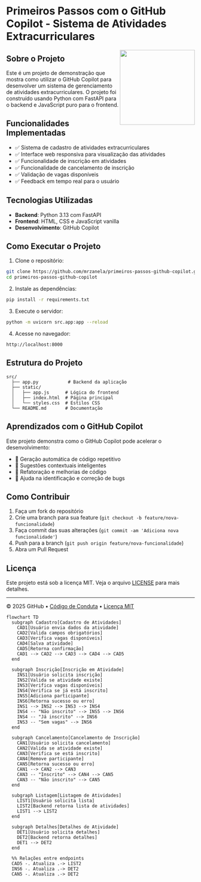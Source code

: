 # Primeiros Passos com o GitHub Copilot - Sistema de Atividades Extracurriculares

<img src="https://octodex.github.com/images/Professortocat_v2.png" align="right" height="200px" />

## Sobre o Projeto

Este é um projeto de demonstração que mostra como utilizar o GitHub Copilot para desenvolver um sistema de gerenciamento de atividades extracurriculares. O projeto foi construído usando Python com FastAPI para o backend e JavaScript puro para o frontend.

## Funcionalidades Implementadas

- ✅ Sistema de cadastro de atividades extracurriculares
- ✅ Interface web responsiva para visualização das atividades
- ✅ Funcionalidade de inscrição em atividades
- ✅ Funcionalidade de cancelamento de inscrição
- ✅ Validação de vagas disponíveis
- ✅ Feedback em tempo real para o usuário

## Tecnologias Utilizadas

- **Backend**: Python 3.13 com FastAPI
- **Frontend**: HTML, CSS e JavaScript vanilla
- **Desenvolvimento**: GitHub Copilot

## Como Executar o Projeto

1. Clone o repositório:
```bash
git clone https://github.com/mrzanela/primeiros-passos-github-copilot.git
cd primeiros-passos-github-copilot
```

2. Instale as dependências:
```bash
pip install -r requirements.txt
```

3. Execute o servidor:
```bash
python -m uvicorn src.app:app --reload
```

4. Acesse no navegador:
```
http://localhost:8000
```

## Estrutura do Projeto

```
src/
  ├── app.py           # Backend da aplicação
  ├── static/         
  │   ├── app.js      # Lógica do frontend
  │   ├── index.html  # Página principal
  │   └── styles.css  # Estilos CSS
  └── README.md       # Documentação
```

## Aprendizados com o GitHub Copilot

Este projeto demonstra como o GitHub Copilot pode acelerar o desenvolvimento:

- 🤖 Geração automática de código repetitivo
- 📝 Sugestões contextuais inteligentes
- 🔄 Refatoração e melhorias de código
- 🐛 Ajuda na identificação e correção de bugs

## Como Contribuir

1. Faça um fork do repositório
2. Crie uma branch para sua feature (`git checkout -b feature/nova-funcionalidade`)
3. Faça commit das suas alterações (`git commit -am 'Adiciona nova funcionalidade'`)
4. Push para a branch (`git push origin feature/nova-funcionalidade`)
5. Abra um Pull Request

## Licença

Este projeto está sob a licença MIT. Veja o arquivo [LICENSE](LICENSE) para mais detalhes.

---

&copy; 2025 GitHub &bull; [Código de Conduta](https://www.contributor-covenant.org/version/2/1/code_of_conduct/code_of_conduct.md) &bull; [Licença MIT](https://gh.io/mit)



```mermaid
flowchart TD
  subgraph Cadastro[Cadastro de Atividades]
    CAD1[Usuário envia dados da atividade]
    CAD2[Valida campos obrigatórios]
    CAD3[Verifica vagas disponíveis]
    CAD4[Salva atividade]
    CAD5[Retorna confirmação]
    CAD1 --> CAD2 --> CAD3 --> CAD4 --> CAD5
  end

  subgraph Inscrição[Inscrição em Atividade]
    INS1[Usuário solicita inscrição]
    INS2[Valida se atividade existe]
    INS3[Verifica vagas disponíveis]
    INS4[Verifica se já está inscrito]
    INS5[Adiciona participante]
    INS6[Retorna sucesso ou erro]
    INS1 --> INS2 --> INS3 --> INS4
    INS4 -- "Não inscrito" --> INS5 --> INS6
    INS4 -- "Já inscrito" --> INS6
    INS3 -- "Sem vagas" --> INS6
  end

  subgraph Cancelamento[Cancelamento de Inscrição]
    CAN1[Usuário solicita cancelamento]
    CAN2[Valida se atividade existe]
    CAN3[Verifica se está inscrito]
    CAN4[Remove participante]
    CAN5[Retorna sucesso ou erro]
    CAN1 --> CAN2 --> CAN3
    CAN3 -- "Inscrito" --> CAN4 --> CAN5
    CAN3 -- "Não inscrito" --> CAN5
  end

  subgraph Listagem[Listagem de Atividades]
    LIST1[Usuário solicita lista]
    LIST2[Backend retorna lista de atividades]
    LIST1 --> LIST2
  end

  subgraph Detalhes[Detalhes de Atividade]
    DET1[Usuário solicita detalhes]
    DET2[Backend retorna detalhes]
    DET1 --> DET2
  end

  %% Relações entre endpoints
  CAD5 -. Atualiza .-> LIST2
  INS6 -. Atualiza .-> DET2
  CAN5 -. Atualiza .-> DET2
```
